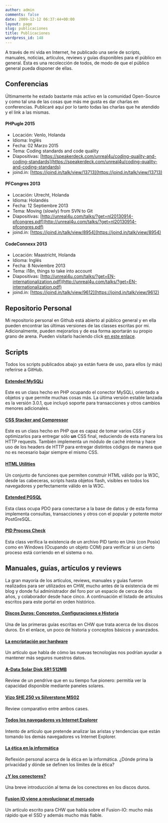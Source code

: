 ```yaml
---
author: admin
comments: false
date: 2009-12-12 06:37:44+00:00
layout: page
slug: publicaciones
title: Publicaciones
wordpress_id: 148
---
```


A través de mi vida en Internet, he publicado una serie de scripts, manuales, noticias, artículos, reviews y guías disponibles para el público en general. Esta es una recolección de todos, de modo de que el público general pueda disponer de ellas.



## Conferencias


Últimamente he estado bastante más activo en la comunidad Open-Source y como tal una de las cosas que más me gusta es dar charlas en conferencias. Publicaré aquí por lo tanto todas las charlas que he atendido y el link a las mismas.



#### PHPugle 2015


* Locación: Venlo, Holanda
* Idioma: Inglés
* Fecha: 02 Marzo 2015
* Tema: Coding standards and code quality
* Diapositivas: [https://speakerdeck.com/unreal4u/coding-quality-and-coding-standards](https://speakerdeck.com/unreal4u/coding-quality-and-coding-standards)
* joind.in: [https://joind.in/talk/view/13713](https://joind.in/talk/view/13713)



#### PFCongres 2013


* Locación: Utrecht, Holanda
* Idioma: Holandés
* Fecha: 12 Septiembre 2013
* Tema: Moving (slowly) from SVN to Git
* Diapositivas: [http://unreal4u.com/talks/?get=nl20130914-pfcongres.pdf](http://unreal4u.com/talks/?get=nl20130914-pfcongres.pdf)
* joind.in: [https://joind.in/talk/view/8954](https://joind.in/talk/view/8954)



#### CodeConnexx 2013


* Locación: Maastricht, Holanda
* Idioma: Inglés
* Fecha: 8 Noviembre 2013
* Tema: i18n, things to take into account
* Diapositivas: [http://unreal4u.com/talks/?get=EN-internationalization.pdf](http://unreal4u.com/talks/?get=EN-internationalization.pdf)
* joind.in: [https://joind.in/talk/view/9612](https://joind.in/talk/view/9612)



## Repositorio Personal


Mi repositorio personal en Github está abierto al público general y en ella pueden encontrar las últimas versiones de las classes escritas por mi. Adicionalmente, pueden mejorarlos y de esa forma aportarán su propio grano de arena.
Pueden visitarlo haciendo click [en este enlace](https://github.com/unreal4u/).



## Scripts


Todos los scripts publicados abajo ya están fuera de uso, para ellos (y más) referirse a GitHub.



#### [Extended MySQLi](http://www.phpclasses.org/package/5812-PHP-MySQL-database-access-wrapper-using-MySQLi.html)


Este es un class hecho en PHP ocupando el conector MySQLi, orientado a objetos y que permite muchas cosas más. La última versión estable lanzada es la versión 3.0.1, que incluyó soporte para transacciones y otros cambios menores adicionales.



#### [CSS Stacker and Compressor](http://www.phpclasses.org/package/5950-PHP-Compact-several-CSS-files-into-a-single-file.html)


Este es un class hecho en PHP que es capaz de tomar varios CSS y optimizarlos para entregar sólo **un** CSS final, reduciendo de esta manera los HTTP requests. También implementa un módulo de caché interna y hace uso de los headers de HTTP para entregar distintos códigos de manera que no es necesario bajar siempre el mismo CSS.



#### [HTML Utilities](http://www.phpclasses.org/package/6313-PHP-Create-HTML-documents-programmatically.html)


Un conjunto de funciones que permiten construir HTML válido por la W3C, desde las cabeceras, scripts hasta objetos flash, visibles en todos los navegadores y perfectamente válido en la W3C. 



#### [Extended PGSQL](http://www.phpclasses.org/package/7052-PHP-Access-PostGreSQL-databases-using-PDO.html)


Esta class ocupa PDO para conectarse a la base de datos y de esta forma implementa consultas, transacciones y otros con el popular y potente motor PostGreSQL.



#### [PID Process Check](http://www.phpclasses.org/package/6895-PHP-Check-if-a-PHP-script-is-running-using-PID-files.html)


Esta class verifica la existencia de un archivo PID tanto en Unix (con Posix) como en Windows (Ocupando un objeto COM) para verificar si un cierto proceso está corriendo en el sistema o no.



## Manuales, guías, artículos y reviews

  

La gran mayoría de los artículos, reviews, manuales y guías fueron realizados para ser utilizados en CHW, mucho antes de la existencia de mi blog y donde fui administrador del foro por un espacio de cerca de dos años, y colaborador desde hace cinco. A continuación el listado de artículos escritos para este portal en orden histórico. 


#### [Discos Duros: Conceptos, Configuraciones e Historia](http://www.chw.net/2006/08/discos-duros-conceptos-configuraciones-e-historia/)


Una de las primeras guías escritas en CHW que trata acerca de los discos duros. En el enlace, un poco de historia y conceptos básicos y avanzados. 



#### [La encriptación por hardware](http://www.chw.net/2006/11/la-encriptacion-por-hardware/)


Un artículo que habla de cómo las nuevas tecnologías nos podrían ayudar a mantener más seguros nuestros datos.



#### [A-Data Solar Disk SR1 512MB](http://www.chw.net/2006/12/a-data-solar-disk-sr1-512mb/)


Review de un pendrive que en su tiempo fue pionero: permitía ver la capacidad disponible mediante paneles solares. 



#### [Vizo SHE 250 vs Silverstone MS02](http://www.chw.net/2007/01/vizo-she-250-y-silverstone-ms02/)


Review comparativo entre ambos cases. 



#### [Todos los navegadores vs Internet Explorer](http://www.chw.net/2008/12/todos-los-navegadores-vs-internet-explorer/)


Intento de artículo que pretende analizar las aristas y tendencias que están tomando los demás navegadores vs Internet Explorer.



#### [La ética en la informática](http://www.chw.net/2008/09/la-etica-en-la-informatica/)


Reflexión personal acerca de la ética en la informática. ¿Dónde prima la privacidad y dónde se definen los límites de la ética?



#### [¿Y los conectores?](http://www.chw.net/2008/11/%c2%bfy-los-conectores/)


Una breve introducción al tema de los conectores en los discos duros. 



#### [Fusion IO viene a revolucionar el mercado](http://www.chw.net/2009/03/fusion-io-viene-a-revolucionar-el-mercado/)


Un artículo escrito para CHW que habla sobre el Fusion-IO: mucho más rápido que el SSD y además mucho más fiable. 
